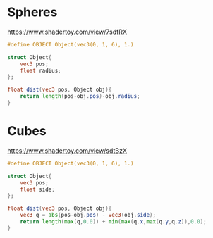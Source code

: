 # Spheres

https://www.shadertoy.com/view/7sdfRX
```glsl
#define OBJECT Object(vec3(0, 1, 6), 1.)

struct Object{
    vec3 pos;
    float radius;
};

float dist(vec3 pos, Object obj){
    return length(pos-obj.pos)-obj.radius;
}
```

# Cubes

https://www.shadertoy.com/view/sdtBzX
```glsl
#define OBJECT Object(vec3(0, 1, 6), 1.)

struct Object{
    vec3 pos;
    float side;
};

float dist(vec3 pos, Object obj){
    vec3 q = abs(pos-obj.pos) - vec3(obj.side);
    return length(max(q,0.0)) + min(max(q.x,max(q.y,q.z)),0.0);
}
```



